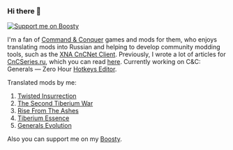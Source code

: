 ### Hi there 👋
[![Support me on Boosty](https://img.shields.io/badge/boosty-50₽/month-green.svg?logo=boosty)](https://boosty.to/mah_boi)

I'm a fan of [Command & Conquer](https://en.wikipedia.org/wiki/Command_%26_Conquer) games and mods for them, who enjoys translating mods into Russian and helping to develop community modding tools, such as the [XNA CnCNet Client](https://github.com/CnCNet/xna-cncnet-client). Previously, I wrote a lot of articles for [CnCSeries.ru](https://cncseries.ru), which you can read [here](https://cncseries.ru/author/mah_boi/). Currently working on C&C: Generals — Zero Hour [Hotkeys Editor](https://github.com/MahBoiDeveloper/GZHHotkeysEditor).

Translated mods by me:
1. [Twisted Insurrection](https://github.com/MahBoiTranslator/TwistedInsurrectionRu)
2. [The Second Tiberium War](https://github.com/MahBoiTranslator/TheSecondTiberiumWarRu)
3. [Rise From The Ashes](https://github.com/MahBoiTranslator/RiseFromTheAshesRu)
4. [Tiberium Essence](https://github.com/MahBoiTranslator/TiberiumEssenceRu)
5. [Generals Evolution](https://github.com/MahBoiTranslator/GeneralsEvolutionRu)

Also you can support me on my [Boosty](https://boosty.to/mah_boi).

<!--
**MahBoiDeveloper/MahBoiDeveloper** is a ✨ _special_ ✨ repository because its `README.md` (this file) appears on your GitHub profile.

Here are some ideas to get you started:

- 🔭 I’m currently working on ...
- 🌱 I’m currently learning ...
- 👯 I’m looking to collaborate on ...
- 🤔 I’m looking for help with ...
- 💬 Ask me about ...
- 📫 How to reach me: ...
- 😄 Pronouns: ...
- ⚡ Fun fact: ...
-->
